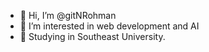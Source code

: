- 👋 Hi, I’m @gitNRohman
- 👀 I’m interested in web development and AI
- 🌱 Studying in Southeast University.


<!---
gitNRohman/gitNRohman is a ✨ special ✨ repository because its `README.md` (this file) appears on your GitHub profile.
You can click the Preview link to take a look at your changes.
--->
